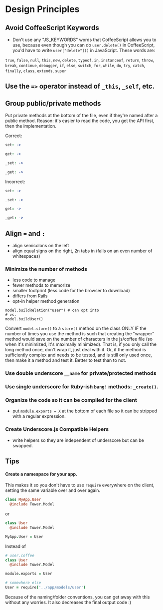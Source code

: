 # Design Principles

## Avoid CoffeeScript Keywords

- Don't use any "JS_KEYWORDS" words that CoffeeScript allows you to use, because even though you can do `user.delete()` in CoffeeScript, you'd have to write `user["delete"]()` in JavaScript.  These words are:

`true`, `false`, `null`, `this`, `new`, `delete`, `typeof`, `in`, `instanceof`, `return`, `throw`, `break`, `continue`, `debugger`, `if`, `else`, `switch`, `for`, `while`, `do`, `try`, `catch`, `finally`, `class`, `extends`, `super`

## Use the `=>` operator instead of `_this`, `_self`, etc.

## Group public/private methods

Put private methods at the bottom of the file, even if they're named after a public method.  Reason: it's easier to read the code, you get the API first, then the implementation.

Correct:

``` coffeescript
set: ->

get: ->

_set: ->

_get: ->
```

Incorrect:

``` coffeescript
set: ->

_set: ->

get: ->

_get: ->
```

## Align `=` and `:`

- align semicolons on the left
- align equal signs on the right, 2n tabs in (falls on an even number of whitespaces)

### Minimize the number of methods

- less code to manage
- fewer methods to memorize
- smaller footprint (less code for the browser to download)
- differs from Rails
- opt-in helper method generation

```
model.buildRelation("user") # can opt into
# vs.
model.buildUser()
```

Convert `model.store()` to a `store()` method on the class ONLY IF the number of times you use the method is such that creating the "wrapper" method would save on the number of characters in the js/coffee file (so when it's minimized, it's maximally minimized).  That is, if you only call the long method once, don't wrap it, just deal with it.  Or, if the method is sufficiently complex and needs to be tested, and is still only used once, then make it a method and test it. Better to test than to not.

### Use double underscore `__name` for private/protected methods

### Use single underscore for Ruby-ish `bang!` methods: `_create()`.

### Organize the code so it can be compiled for the client

- put `module.exports = X` at the bottom of each file so it can be stripped with a regular expression.

### Create Underscore.js Compatible Helpers

- write helpers so they are independent of underscore but can be swapped.

## Tips

#### Create a namespace for your app.

This makes it so you don't have to use `require` everywhere on the client, setting the same variable over and over again.

``` coffeescript
class MyApp.User
  @include Tower.Model
```

or

``` coffeescript
class User
  @include Tower.Model

MyApp.User = User
```

Instead of

``` coffeescript
# user.coffee
class User
  @include Tower.Model

module.exports = User

# somewhere else
User = require('../app/models/user')
```

Because of the naming/folder conventions, you can get away with this without any worries.  It also decreases the final output code :)
